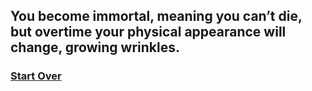 ## You become immortal, meaning you can’t die, but overtime your physical appearance will change, growing wrinkles.

### [Start Over](../../home.md)